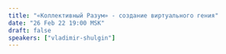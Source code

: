 ```yaml
---
title: "«Коллективный Разум» - создание виртуального гения"
date: "26 Feb 22 19:00 MSK"
draft: false
speakers: ["vladimir-shulgin"]
---
```

